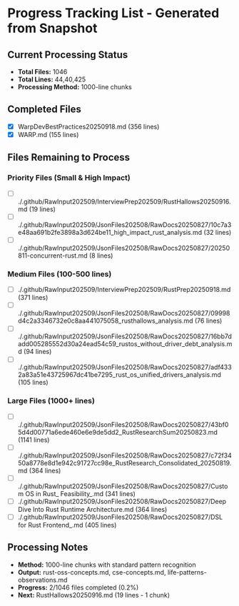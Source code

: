 # Progress Tracking List - Generated from Snapshot

## Current Processing Status
- **Total Files:** 1046
- **Total Lines:** 44,40,425
- **Processing Method:** 1000-line chunks

## Completed Files
- [x] WarpDevBestPractices20250918.md (356 lines)
- [x] WARP.md (155 lines)

## Files Remaining to Process

### Priority Files (Small & High Impact)
- [ ] ./.github/RawInput202509/InterviewPrep202509/RustHallows20250916.md (19 lines)
- [ ] ./.github/RawInput202509/JsonFiles202508/RawDocs20250827/10c7a3e48aa691b2fe3898a3d624be11_high_impact_rust_analysis.md (32 lines)
- [ ] ./.github/RawInput202509/JsonFiles202508/RawDocs20250827/20250811-concurrent-rust.md (8 lines)

### Medium Files (100-500 lines)
- [ ] ./.github/RawInput202509/InterviewPrep202509/RustPrep20250918.md (371 lines)
- [ ] ./.github/RawInput202509/JsonFiles202508/RawDocs20250827/09998d4c2a3346732e0c8aa441075058_rusthallows_analysis.md (76 lines)
- [ ] ./.github/RawInput202509/JsonFiles202508/RawDocs20250827/16bb7dadd005285552d30a24ead54c59_rustos_without_driver_debt_analysis.md (94 lines)
- [ ] ./.github/RawInput202509/JsonFiles202508/RawDocs20250827/adf4332a83a51e43725967dc41be7295_rust_os_unified_drivers_analysis.md (105 lines)

### Large Files (1000+ lines)
- [ ] ./.github/RawInput202509/JsonFiles202508/RawDocs20250827/43bf05d4d00771a6ede460e6e9de5dd2_RustResearchSum20250823.md (1141 lines)
- [ ] ./.github/RawInput202509/JsonFiles202508/RawDocs20250827/c72f3450a8778e8d1e942c91727cc98e_RustResearch_Consolidated_20250819.md (364 lines)
- [ ] ./.github/RawInput202509/JsonFiles202508/RawDocs20250827/Custom OS in Rust_ Feasibility_.md (341 lines)
- [ ] ./.github/RawInput202509/JsonFiles202508/RawDocs20250827/Deep Dive Into Rust Runtime Architecture.md (364 lines)
- [ ] ./.github/RawInput202509/JsonFiles202508/RawDocs20250827/DSL for Rust Frontend_.md (405 lines)

## Processing Notes
- **Method:** 1000-line chunks with standard pattern recognition
- **Output:** rust-oss-concepts.md, cse-concepts.md, life-patterns-observations.md
- **Progress:** 2/1046 files completed (0.2%)
- **Next:** RustHallows20250916.md (19 lines - 1 chunk)

